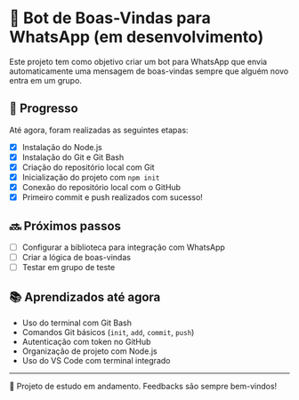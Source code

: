 # 🤖 Bot de Boas-Vindas para WhatsApp (em desenvolvimento)

Este projeto tem como objetivo criar um bot para WhatsApp que envia automaticamente uma mensagem de boas-vindas sempre que alguém novo entra em um grupo.

## 🚧 Progresso

Até agora, foram realizadas as seguintes etapas:

- [x] Instalação do Node.js
- [x] Instalação do Git e Git Bash
- [x] Criação do repositório local com Git
- [x] Inicialização do projeto com `npm init`
- [x] Conexão do repositório local com o GitHub
- [x] Primeiro commit e push realizados com sucesso!

## 🔜 Próximos passos

- [ ] Configurar a biblioteca para integração com WhatsApp
- [ ] Criar a lógica de boas-vindas
- [ ] Testar em grupo de teste

## 📚 Aprendizados até agora

- Uso do terminal com Git Bash
- Comandos Git básicos (`init`, `add`, `commit`, `push`)
- Autenticação com token no GitHub
- Organização de projeto com Node.js
- Uso do VS Code com terminal integrado

---

🧠 Projeto de estudo em andamento. Feedbacks são sempre bem-vindos!
